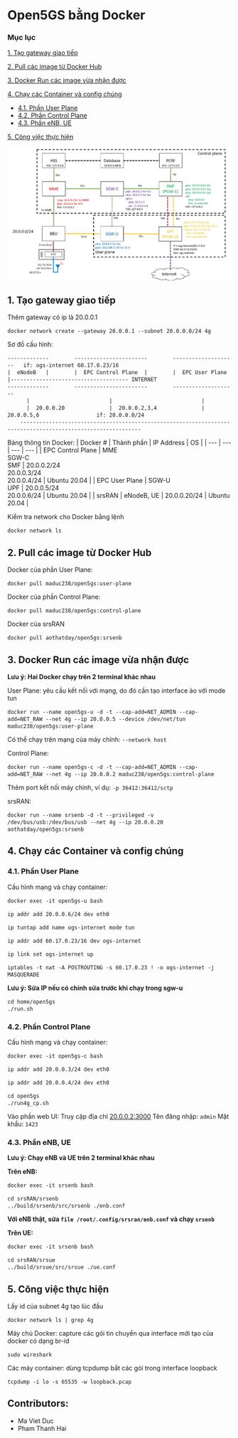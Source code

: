 # Open5GS bằng Docker

### Mục lục

[1. Tạo gateway giao tiếp](#nung)

[2. Pull các image từ Docker Hub](#slong)

[3. Docker Run các image vừa nhận được](#slam)

[4. Chạy các Container và config chúng](#sli)
- [4.1. Phần User Plane](#slinung)
- [4.2. Phần Control Plane](#slislong)
- [4.3. Phần eNB, UE](#slislam)

[5. Công việc thực hiện](#ha)

<img src="images/Open5gs-config.jpg">

<a name="nung"></a>
## 1. Tạo gateway giao tiếp
Thêm gateway có ip là 20.0.0.1
```
docker network create --gateway 20.0.0.1 --subnet 20.0.0.0/24 4g
```
Sơ đồ cấu hình:
```
-------------        -----------------------        --------------------   if: ogs-internet 60.17.0.23/16
|  eNodeB   |        |  EPC Control Plane  |        |  EPC User Plane  |------------------------------------- INTERNET
-------------        -----------------------        --------------------
      |                         |                            |
      |  20.0.0.20              |  20.0.0.2,3,4              |  20.0.0.5,6                  if: 20.0.0.0/24
    ------------------------------------------------------------------------------------------------------------
```
Bảng thông tin Docker:
| Docker # | Thành phần | IP Address | OS |
| --- | --- | --- | --- |
| EPC Control Plane | MME <br> SGW-C <br> SMF | 20.0.0.2/24 <br> 20.0.0.3/24 <br> 20.0.0.4/24 | Ubuntu 20.04 |
| EPC User Plane | SGW-U <br> UPF | 20.0.0.5/24 <br> 20.0.0.6/24 | Ubuntu 20.04 |
| srsRAN | eNodeB, UE | 20.0.0.20/24 | Ubuntu 20.04 |

Kiểm tra network cho Docker bằng lệnh
```
docker network ls
```

<a name="slong"></a>
## 2. Pull các image từ Docker Hub
Docker của phần User Plane:
```
docker pull maduc238/open5gs:user-plane
```
Docker của phần Control Plane:
```
docker pull maduc238/open5gs:control-plane 
```
Docker của srsRAN
```
docker pull aothatday/open5gs:srsenb
```

<a name="slam"></a>
## 3. Docker Run các image vừa nhận được
**Lưu ý: Hai Docker chạy trên 2 terminal khác nhau**

User Plane: yêu cầu kết nối với mạng, do đó cần tạo interface ảo với mode tun
```
docker run --name open5gs-u -d -t --cap-add=NET_ADMIN --cap-add=NET_RAW --net 4g --ip 20.0.0.5 --device /dev/net/tun maduc238/open5gs:user-plane
```

Có thể chạy trên mạng của máy chính: `--network host`

Control Plane:
```
docker run --name open5gs-c -d -t --cap-add=NET_ADMIN --cap-add=NET_RAW --net 4g --ip 20.0.0.2 maduc238/open5gs:control-plane
```
Thêm port kết nối máy chính, ví dụ: `-p 36412:36412/sctp`

srsRAN:
```
docker run --name srsenb -d -t --privileged -v /dev/bus/usb:/dev/bus/usb --net 4g --ip 20.0.0.20 aothatday/open5gs:srsenb
```

<a name="sli"></a>
## 4. Chạy các Container và config chúng
<a name="slinung"></a>
### 4.1. Phần User Plane
Cấu hình mạng và chạy container:
```
docker exec -it open5gs-u bash 
```
```
ip addr add 20.0.0.6/24 dev eth0 
```
```
ip tuntap add name ogs-internet mode tun 
```
```
ip addr add 60.17.0.23/16 dev ogs-internet 
```
```
ip link set ogs-internet up 
```
```
iptables -t nat -A POSTROUTING -s 60.17.0.23 ! -o ogs-internet -j MASQUERADE 
```

**Lưu ý: Sửa IP nếu có chỉnh sửa trước khi chạy trong sgw-u**
```
cd home/open5gs 
./run.sh 
```
<a name="slislong"></a>
### 4.2. Phần Control Plane
Cấu hình mạng và chạy container:
```
docker exec -it open5gs-c bash 
```
```
ip addr add 20.0.0.3/24 dev eth0 
```
```
ip addr add 20.0.0.4/24 dev eth0 
```
```
cd open5gs 
./run4g_cp.sh 
```
Vào phần web UI:
Truy cập địa chỉ [20.0.0.2:3000](http://20.0.0.2:3000)
Tên đăng nhập: `admin`
Mật khẩu: `1423`

<a name="slislam"></a>
### 4.3. Phần eNB, UE
**Lưu ý: Chạy eNB và UE trên 2 terminal khác nhau**

**Trên eNB:**
```
docker exec -it srsenb bash
```
```
cd srsRAN/srsenb
../build/srsenb/src/srsenb ./enb.conf 
```
**Với eNB thật, sửa `file /root/.config/srsran/enb.conf` và chạy `srsenb`**

**Trên UE:**
```
docker exec -it srsenb bash
```
```
cd srsRAN/srsue
../build/srsue/src/srsue ./ue.conf
```

<a name="ha"></a>
## 5. Công việc thực hiện
Lấy id của subnet 4g tạo lúc đầu
```
docker network ls | grep 4g
```
Máy chủ Docker: capture các gói tin chuyển qua interface mới tạo của docker có dạng br-id
```
sudo wireshark
```
Các máy container: dùng tcpdump bắt các gói trong interface loopback
```
tcpdump -i lo -s 65535 -w loopback.pcap
```

## Contributors:
- Ma Viet Duc
- Pham Thanh Hai
